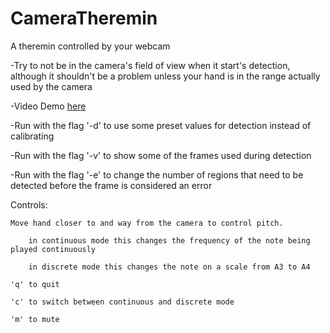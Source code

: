 # CameraTheremin
A theremin controlled by your webcam

-Try to not be in the camera's field of view when it start's detection, although it shouldn't be a problem unless your hand is in the range actually used by the camera

-Video Demo <a href="https://www.youtube.com/watch?v=HO9WqtaXeNo">here</a>

-Run with the flag '-d' to use some preset values for detection instead of calibrating 

-Run with the flag '-v' to show some of the frames used during detection

-Run with the flag '-e' to change the number of regions that need to be detected before the frame is considered an error

Controls:

	Move hand closer to and way from the camera to control pitch.

		in continuous mode this changes the frequency of the note being played continuously
	
		in discrete mode this changes the note on a scale from A3 to A4

	'q' to quit

	'c' to switch between continuous and discrete mode

	'm' to mute 
